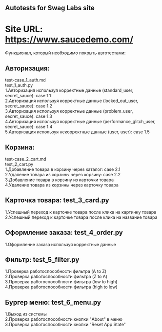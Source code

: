 ## Autotests for Swag Labs site  

# Site URL: https://www.saucedemo.com/  
Функционал, который необходимо покрыть автотестами:  
## Авторизация:  
test-case_1_auth.md  
test_1_auth.py  
1.Авторизация используя корректные данные (standard_user, secret_sauce): case 1.1  
2.Авторизация используя корректные данные (locked_out_user, secret_sauce): case 1.2  
3.Авторизация используя корректные данные (problem_user, secret_sauce): case 1.3  
4.Авторизация используя корректные данные (performance_glitch_user, secret_sauce): case 1.4  
5.Авторизация используя некорректные данные (user, user): case 1.5  
  
## Корзина:  
test-case_2_cart.md  
test_2_cart.py  
1.Добавление товара в корзину через каталог: case 2.1  
2.Удаление товара из корзины через корзину: case 2.2  
3.Добавление товара в корзину из карточки товара  
4.Удаление товара из корзины через карточку товара  
  
## Карточка товара: test_3_card.py  
1.Успешный переход к карточке товара после клика на картинку товара  
2.Успешный переход к карточке товара после клика на название товара  
  
## Оформление заказа: test_4_order.py  
1.Оформление заказа используя корректные данные  
  
## Фильтр: test_5_filter.py  
1.Проверка работоспособности фильтра (A to Z)  
2.Проверка работоспособности фильтра (Z to A)  
3.Проверка работоспособности фильтра (low to high)  
4.Проверка работоспособности фильтра (high to low)  
  
## Бургер меню: test_6_menu.py  
1.Выход из системы  
2.Проверка работоспособности кнопки "About" в меню  
3.Проверка работоспособности кнопки "Reset App State"  


